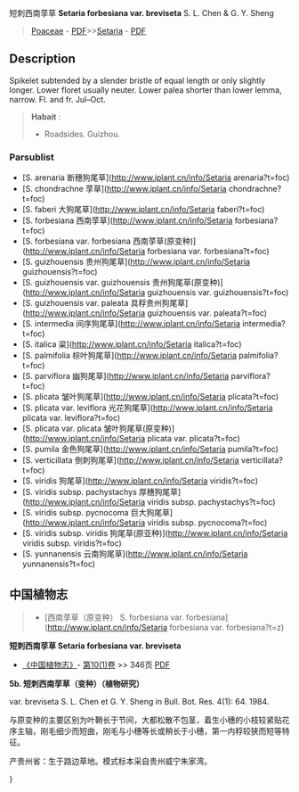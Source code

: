 短刺西南莩草 **Setaria forbesiana var. breviseta** S. L. Chen & G. Y. Sheng

> [Poaceae](http://www.iplant.cn/info/Poaceae?t=foc) - [PDF](http://www.iplant.cn/foc/pdf/Poaceae.pdf)>>[Setaria](http://www.iplant.cn/info/Setaria?t=foc) - [PDF](http://www.iplant.cn/foc/pdf/Setaria.pdf)

## Description

Spikelet subtended by a slender bristle of equal length or only slightly longer. Lower floret usually neuter. Lower palea shorter than lower lemma, narrow. Fl. and fr. Jul–Oct.

> **Habait** : 
>* Roadsides. Guizhou.

### Parsublist

* [S.  arenaria  断穗狗尾草](http://www.iplant.cn/info/Setaria arenaria?t=foc)
* [S.  chondrachne  莩草](http://www.iplant.cn/info/Setaria chondrachne?t=foc)
* [S.  faberi  大狗尾草](http://www.iplant.cn/info/Setaria faberi?t=foc)
* [S.  forbesiana  西南莩草](http://www.iplant.cn/info/Setaria forbesiana?t=foc)
* [S.  forbesiana var. forbesiana  西南莩草(原变种)](http://www.iplant.cn/info/Setaria forbesiana var. forbesiana?t=foc)
* [S.  guizhouensis  贵州狗尾草](http://www.iplant.cn/info/Setaria guizhouensis?t=foc)
* [S.  guizhouensis var. guizhouensis  贵州狗尾草(原变种)](http://www.iplant.cn/info/Setaria guizhouensis var. guizhouensis?t=foc)
* [S.  guizhouensis var. paleata  具稃贵州狗尾草](http://www.iplant.cn/info/Setaria guizhouensis var. paleata?t=foc)
* [S.  intermedia  间序狗尾草](http://www.iplant.cn/info/Setaria intermedia?t=foc)
* [S.  italica  粱](http://www.iplant.cn/info/Setaria italica?t=foc)
* [S.  palmifolia  棕叶狗尾草](http://www.iplant.cn/info/Setaria palmifolia?t=foc)
* [S.  parviflora  幽狗尾草](http://www.iplant.cn/info/Setaria parviflora?t=foc)
* [S.  plicata  皱叶狗尾草](http://www.iplant.cn/info/Setaria plicata?t=foc)
* [S.  plicata var. leviflora  光花狗尾草](http://www.iplant.cn/info/Setaria plicata var. leviflora?t=foc)
* [S.  plicata var. plicata  皱叶狗尾草(原变种)](http://www.iplant.cn/info/Setaria plicata var. plicata?t=foc)
* [S.  pumila  金色狗尾草](http://www.iplant.cn/info/Setaria pumila?t=foc)
* [S.  verticillata  倒刺狗尾草](http://www.iplant.cn/info/Setaria verticillata?t=foc)
* [S.  viridis  狗尾草](http://www.iplant.cn/info/Setaria viridis?t=foc)
* [S.  viridis subsp. pachystachys  厚穗狗尾草](http://www.iplant.cn/info/Setaria viridis subsp. pachystachys?t=foc)
* [S.  viridis subsp. pycnocoma  巨大狗尾草](http://www.iplant.cn/info/Setaria viridis subsp. pycnocoma?t=foc)
* [S.  viridis subsp. viridis  狗尾草(原亚种)](http://www.iplant.cn/info/Setaria viridis subsp. viridis?t=foc)
* [S.  yunnanensis  云南狗尾草](http://www.iplant.cn/info/Setaria yunnanensis?t=foc)

## 中国植物志

> * [西南莩草（原变种）  S.  forbesiana var. forbesiana](http://www.iplant.cn/info/Setaria forbesiana var. forbesiana?t=z)

**短刺西南莩草  Setaria forbesiana var. breviseta**

* [《中国植物志》](http://www.iplant.cn/frps)- [第10(1)卷](http://www.iplant.cn/frps/vol/10(1)) >> 346页 [PDF](http://www.iplant.cn/frps/pdf/10(1)/346.pdf)

**5b. 短刺西南莩草（变种）（植物研究）**

var. breviseta S. L. Chen et G. Y. Sheng in Bull. Bot. Res. 4(1): 64. 1984.

与原变种的主要区别为叶鞘长于节间，大都松散不包茎，着生小穗的小枝较紧贴花序主轴，刚毛细少而短曲，刚毛与小穗等长或稍长于小穗，第一内稃较狭而短等特征。

产贵州省：生于路边草地。模式标本采自贵州威宁朱家湾。

}